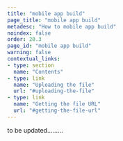 ```yaml
---
title: "mobile app build"
page_title: "mobile app build"
metadesc: "How to mobile app build"
noindex: false
order: 20.3
page_id: "mobile app build"
warning: false
contextual_links:
- type: section
  name: "Contents"
- type: link
  name: "Uploading the file"
  url: "#uploading-the-file"
- type: link
  name: "Getting the file URL"
  url: "#getting-the-file-url" 
---
```


to be updated.........